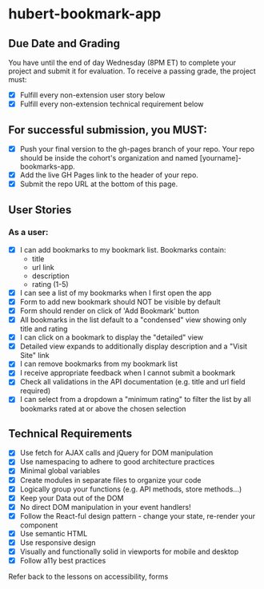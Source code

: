 # hubert-bookmark-app

## Due Date and Grading
You have until the end of day Wednesday (8PM ET) to complete your project and submit it for evaluation. To receive a passing grade, the project must:

- [x] Fulfill every non-extension user story below
- [x] Fulfill every non-extension technical requirement below
## For successful submission, you MUST:

- [x] Push your final version to the gh-pages branch of your repo. Your repo should be inside the cohort's organization and named [yourname]-bookmarks-app.
- [x] Add the live GH Pages link to the header of your repo.
- [x] Submit the repo URL at the bottom of this page.

## User Stories
### As a user:

- [x] I can add bookmarks to my bookmark list. Bookmarks contain:
  - title
  - url link
  - description
  - rating (1-5)
- [x] I can see a list of my bookmarks when I first open the app
- [x] Form to add new bookmark should NOT be visible by default
- [x] Form should render on click of 'Add Bookmark' button
- [x] All bookmarks in the list default to a "condensed" view showing only title and rating
- [x] I can click on a bookmark to display the "detailed" view
- [x] Detailed view expands to additionally display description and a "Visit Site" link
- [x] I can remove bookmarks from my bookmark list
- [x] I receive appropriate feedback when I cannot submit a bookmark
- [x] Check all validations in the API documentation (e.g. title and url field required)
- [x] I can select from a dropdown a "minimum rating" to filter the list by all bookmarks rated at or above the chosen selection

## Technical Requirements
- [x] Use fetch for AJAX calls and jQuery for DOM manipulation
- [x] Use namespacing to adhere to good architecture practices
- [x] Minimal global variables
- [x] Create modules in separate files to organize your code
- [x] Logically group your functions (e.g. API methods, store methods...)
- [x] Keep your Data out of the DOM
- [x] No direct DOM manipulation in your event handlers!
- [x] Follow the React-ful design pattern - change your state, re-render your component
- [x] Use semantic HTML
- [x] Use responsive design
- [x] Visually and functionally solid in viewports for mobile and desktop
- [x] Follow a11y best practices

Refer back to the lessons on accessibility, forms
